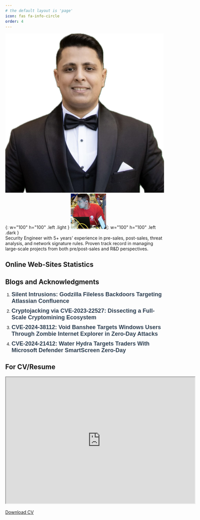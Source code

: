 ```yaml
---
# the default layout is 'page'
icon: fas fa-info-circle
order: 4
---
```

![personal photo](/assets/img/avatar/personal.jpeg){: w="100" h="100" .left .light }
![personal photo](/assets/img/avatar/avatar.png){: w="100" h="100" .left .dark }
<br> 
Security Engineer with 5+ years' experience in pre-sales, post-sales, threat analysis, and network signature rules. Proven track record in managing large-scale projects from both pre/post-sales and R&D perspectives.
<br> 

<h2> Online Web-Sites Statistics </h2>
<script src="https://tryhackme.com/badge/768291"></script>


<h2>Blogs and Acknowledgments</h2>
<ol style="font-family: Arial, sans-serif; padding-left: 20px;">
    <li style="margin-bottom: 10px;">
        <a href="https://www.trendmicro.com/en_us/research/24/h/godzilla-fileless-backdoors.html" 
           style="text-decoration: none; color: #2C3E50; font-weight: bold; font-size: 18px;">
           Silent Intrusions: Godzilla Fileless Backdoors Targeting Atlassian Confluence
        </a>
    </li>
    <li style="margin-bottom: 10px;">
        <a href="https://www.trendmicro.com/en_us/research/24/h/cve-2023-22527-cryptomining.html" 
           style="text-decoration: none; color: #2C3E50; font-weight: bold; font-size: 18px;">
           Cryptojacking via CVE-2023-22527: Dissecting a Full-Scale Cryptomining Ecosystem
        </a>
    </li>
    <li style="margin-bottom: 10px;">
        <a href="https://www.trendmicro.com/en_ae/research/24/g/CVE-2024-38112-void-banshee.html" 
           style="text-decoration: none; color: #2C3E50; font-weight: bold; font-size: 18px;">
           CVE-2024-38112: Void Banshee Targets Windows Users Through Zombie Internet Explorer in Zero-Day Attacks
        </a>
    </li>
    <li style="margin-bottom: 10px;">
        <a href="https://www.trendmicro.com/en_us/research/24/b/cve202421412-water-hydra-targets-traders-with-windows-defender-s.html" 
           style="text-decoration: none; color: #2C3E50; font-weight: bold; font-size: 18px;">
           CVE-2024-21412: Water Hydra Targets Traders With Microsoft Defender SmartScreen Zero-Day
        </a>
    </li>
</ol>

<h2>For CV/Resume</h2>
<iframe src="https://docs.google.com/viewer?url=https://soom3a.github.io/Blogs/assets/pdf/CV/AbdelrahmanEsmail_8th-Sept2024.pdf&embedded=true" width="600" height="400"></iframe>

<a href="/assets/pdf/CV/AbdelrahmanEsmail_8th-Sept2024.pdf" target="_blank">Download CV</a>


